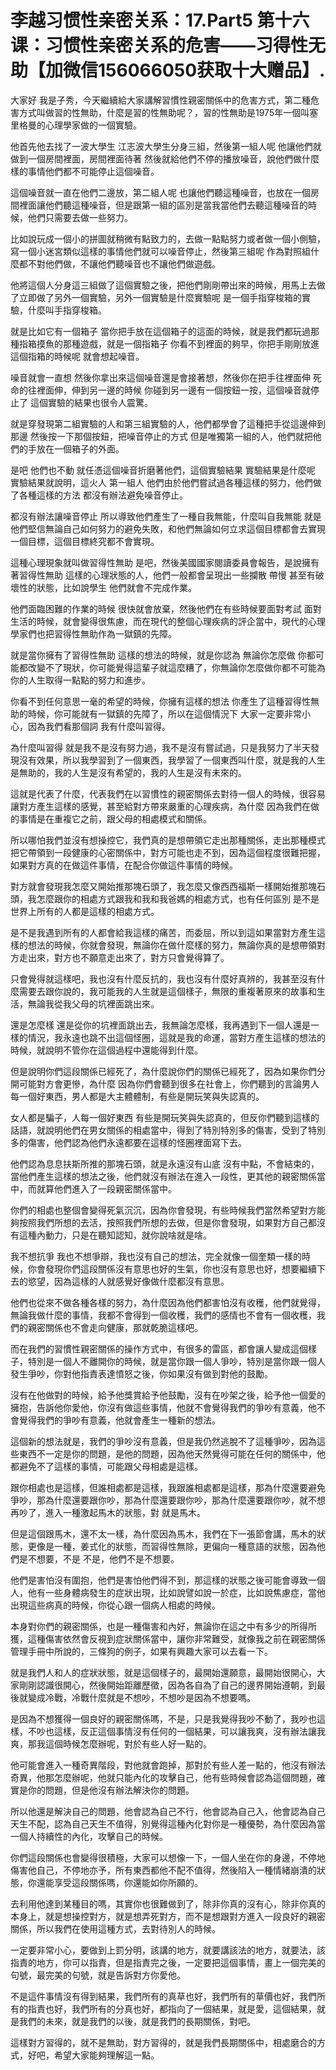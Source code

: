 # 李越习惯性亲密关系：17.Part5 第十六课：习惯性亲密关系的危害——习得性无助【加微信156066050获取十大赠品】.

大家好 我是子秀，今天繼續給大家講解習慣性親密關係中的危害方式，第二種危害方式叫做習的性無助，什麼是習的性無助呢？，習的性無助是1975年一個叫塞里格曼的心理學家做的一個實驗。

他首先他去找了一波大學生 江志波大學生分身三組，然後第一組人呢 他讓他們就做到一個房間裡面，房間裡面待著 然後就給他們不停的播放噪音，說他們做什麼樣的事情他們都不可能停止這個噪音。

這個噪音就一直在他們二邊放，第二組人呢 也讓他們聽這種噪音，也放在一個房間裡面讓他們聽這種噪音，但是跟第一組的區別是當我當他們去聽這種噪音的時候，他們只需要去做一些努力。

比如說玩成一個小的拼圖就稍微有點致力的，去做一點點努力或者做一個小側驗，寫一個小迷宮類似這樣的事情他們就可以噪音停止，然後第三組呢 作為對照組什麼都不對他們做，不讓他們聽噪音也不讓他們做遊戲。

他將這個人分身這三組做了這個實驗之後，把他們剛剛帶出來的時候，用馬上去做了立即做了另外一個實驗，另外一個實驗是什麼實驗呢 是一個手指穿梭箱的實驗，什麼叫手指穿梭箱。

就是比如它有一個箱子 當你把手放在這個箱子的這面的時候，就是我們都玩過那種指箱摸魚的那種遊戲，就是一個指箱子 你看不到裡面的夠早，你把手剛剛放進這個指箱的時候呢 就會想起噪音。

噪音就會一直想 然後你拿出來這個噪音還是會接著想，然後你在把手往裡面伸 死命的往裡面伸，伸到另一邊的時候 你碰到另一邊有一個按鈕一按，這個噪音就停止了 這個實驗的結果也很令人震驚。

就是穿發現第二組實驗的人和第三組實驗的人，他們都學會了這種把手從這邊伸到那邊 然後按一下那個按鈕，把噪音停止的方式 但是唯獨第一組的人，他們就把他們的手放在一個箱子的外面。

是吧 他們也不動 就任憑這個噪音折磨著他們，這個實驗結果 實驗結果是什麼呢 實驗結果就說明，這火人 第一組人 他們由於他們嘗試過各種這樣的努力，他們做了各種這樣的方法 都沒有辦法避免噪音停止。

都沒有辦法讓噪音停止 所以導致他們產生了一種自我無能，什麼叫自我無能 就是他們堅信無論自己如何努力的避免失敗，和他們無論如何立求這個目標都會去實現一個目標，這個目標終究都不會實現。

這種心理現象就叫做習得性無助 是吧，然後美國國家閱讀委員會報告，是說擁有著習得性無助 這樣的心理狀態的人，他們一般都會呈現出一些攔散 帶慢 甚至有破壞性的狀態，比如說學生 他們就會不完成作業。

他們面臨困難的作業的時候 很快就會放棄，然後他們在有些時候要面對考試 面對生活的時候，就會變得很焦慮，而在現代的整個心理疾病的評企當中，現代的心理學家們也把習得性無助作為一獄鎮的先障。

就是當你擁有了習得性無助 這樣的想法的時候，就是你認為 無論你怎麼做 你都可能都改變不了現狀，你可能覺得這輩子就這麼糟了，你無論你怎麼做你都不可能為你的人生取得一點點的努力和進步。

你看不到任何意思一毫的希望的時候，你擁有這樣的想法 你產生了這種習得性無助的時候，你可能就有一獄鎮的先障了，所以在這個情況下 大家一定要非常小心，因為我們看那個詞 我有什麼叫習得。

為什麼叫習得 就是我不是沒有努力過，我不是沒有嘗試過，只是我努力了半天發現沒有效果，所以我學習到了一個東西，我學習了一個東西叫什麼，就是我的人生是無助的，我的人生是沒有希望的，我的人生是沒有未來的。

這就是代表了什麼，代表我們在以習慣性的親密關係去對待一個人的時候，很容易讓對方產生這樣的感覺，甚至給對方帶來嚴重的心理疾病，為什麼 因為我們在做的事情是在重複它之前，跟父母的相處模式和關係。

所以哪怕我們並沒有想操控它，我們真的是想帶領它走出那種關係，走出那種模式 把它帶領到一段健康的心密關係中，對方可能也走不到，因為這個程度很難把握，如果對方真的在做這件事情，在配合你做這件事情的時候。

對方就會發現我怎麼又開始推那塊石頭了，我怎麼又像西西福斯一樣開始推那塊石頭，我怎麼跟你的相處方式跟我和我和我爸媽的相處方式，也有任何區別 是不是世界上所有的人都是這樣的相處方式。

是不是我遇到所有的人都會給我這樣的痛苦，而委屈，所以到這如果當對方產生這樣的想法的時候，你就會發現，無論你在做什麼樣的努力，無論你真的是想帶領對方走出來，對方也不願意走出來了，對方只會覺得算了。

只會覺得就這樣吧，我也沒有什麼反抗的，我也沒有什麼好真辨的，我甚至沒有什麼需要去跟你說的，我可能我的人生就是這個樣子，無限的重複著原來的故事和生活，無論我從我父母的坑裡面跳出來。

還是怎麼樣 還是從你的坑裡面跳出去，我無論怎麼樣，我再遇到下一個人還是一樣的情況，我永遠也跳不出這個怪圈，這就是我的命運，當對方產生這樣的想法的時候，就說明不管你在這個過程中還能得到什麼。

但是說明你們這段關係已經死了，為什麼說你們的關係已經死了，因為如果你們分開可能對方會更慘，為什麼 因為你們會聽到很多在社會上，你們聽到的言論男人每一個好東西，男人都是大主體體制，有些是開玩笑與失認真的。

女人都是騙子，人每一個好東西 有些是開玩笑與失認真的，但反你們聽到這樣的話語，就說明他們在男女關係的相處當中，得到了特別特別多的傷害，受到了特別多的傷害，他們認為他們永遠都要在這樣的怪圈裡面寫下去。

他們認為息息扶斯所推的那塊石頭，就是永遠沒有山底 沒有中點，不會結束的，當他們產生這樣的想法之後，他們就沒有辦法在進入一段性，更其他的親密關係當中，而就算他們進入了一段親密關係當中。

你們的相處也整個會變得死氣沉沉，因為你會發現，有些時候我們當然希望對方能夠按照我們所想的去活，按照我們所想的去做，但是你會發現，如果對方自己都沒有這種內動力，只是在聽知認知，就你說啥就是啥。

我不想抗爭 我也不想爭辯，我也沒有自己的想法，完全就像一個奎類一樣的時候，你會發現你們這段關係沒有意思也好的生氣，你也沒有意思也好，想要繼續下去的慾望，因為這樣的人就感覺好像做什麼都沒有意思。

他們也從來不做各種各樣的努力，為什麼因為他們都害怕沒有收穫，他們就覺得，無論我做什麼的事情，我都不會得到一個收穫，我們的感情也不會有一個收穫，我們的親密關係也不會走向健康，那就乾脆這樣吧。

而在我們的習慣性親密關係的操作方式中，有很多的雷區，都會讓人變成這個樣子，特別是一個人不離開你的時候，就是當你跟一個人爭吵，特別是當你跟一個人發生爭吵，你對他指責表達憤怒之後，你如果沒有做到對他的鼓勵。

沒有在他做對的時候，給予他獎賞給予他鼓勵，沒有在吵架之後，給予他一個愛的擁抱，告訴他你愛他，你沒有做這些事情，他就不會覺得我們的爭吵有意義，他不會覺得我們的爭吵有意義，他就會產生一種新的想法。

這個新的想法就是，我們的爭吵沒有意義，但是我仍然逃脫不了這種爭吵，因為這些東西不一定是你的問題，是他的問題，因為他天然覺得可能在任何的關係中，他都避免不了這樣的事情，可能跟父母相處是這樣。

跟你相處也是這樣，但誰相處都是這樣，我跟誰相處都是這樣，那為什麼還要避免爭吵，那為什麼還要跟你吵，那為什麼還要跟你吵，那為什麼還要跟你吵，就不想再吵了，進入一種激起馬木的狀態，對 就是馬木。

但是這個跟馬木，還不太一樣，為什麼因為馬木，我們在下一張節會講，馬木的狀態，更像是一種，姜式化的狀態，而習得性無除，更偏向一種意語的狀態，因為他們是不想要，不是 不是，他們不是不想要。

他們是害怕沒有圍抱，他們是害怕他們得不到，那這樣的狀態之後可能會導致一個人，他有一些身體病發生的症狀出現，比如說譬如說一於症，比如說焦慮症，當他出現這些病真的時候，你從心跟一個病人相處的時候。

本身對你們的親密關係，也是一種傷害和內好，無論你在這之中有多少的所得所獲，這種傷害依然會反視到症狀關係當中，讓你非常難受，就像我之前在親密關係管理手冊中所說的，三條狗的例子，如果有興趣大家可以去看一下。

就是我們人和人的症狀狀態，就是這個樣子的，最開始還願意，最開始很開心，大家剛剛認識很開心，然後開始距離歷徵，因為各自為了自己的邊界開始遵朝，到最後就變成冷戰，冷戰什麼就是不想吵，不想吵是因為不想要嗎。

是因為不想獲得一個良好的親密關係嗎，不是，只是我覺得我吵不動了，我吵也這樣，不吵也這樣，反正這個事情沒有任何的一個結果，可以讓我爽，沒有辦法讓我爽，那我這個時候怎麼辦呢，對於有些人好一點的。

他可能會進入一種奇異階段，對他就會跑掉，那對於有些人差一點的，他沒有辦法奇異，他那怎麼辦呢，他就只能內化的攻擊自己，他有些時候會認為這個問題，確實是你的問題，但是他沒有辦法解決你的問題。

所以他還是解決自己的問題，他會認為自己不行，他會認為自己入，他會認為自己天生不配，認為自己天生不值得，別覺得這種內化對你是一種優勢，為什麼因為當一個人持續性的內化，攻擊自己的時候。

你們這段關係也會變得很積極，大家可以想像一下，一個人坐在你的身邊，不停地傷害他自己，不停地亦予，所有東西都他不配不值得，然後陷入一種情緒崩潰的狀態，你還能享受這段關係嗎，你還能如你所願的。

去利用他達到某種目的嗎，其實你也很難做到了，除非你真的沒有心，除非你真的本身上，就是想操控對方，就是想弄死對方，而不是想跟對方進入一段良好的親密關係，所以我們在使用這種方式，去對待別人的時候。

一定要非常小心，要做到上罰分明，該講的地方，就要講該法的地方，就要法，該指責的地方，你可以指責，但是指責完之後，一定要把這個事情，畫上一個完美的句號，最完美的句號，就是告訴對方你愛他。

不是這件事情沒有得到結果，我們所有的真草也好，我們所有的草價也好，我們所有的指責也好，我們所有的分真也好，都指向了一個結果，就是愛，這個結果，就是我們的未來，就是我們的以後，就是我們的長期關係，對吧。

這樣對方習得的，就不是無助，對方習得的，就是我們長期關係中，相處磨合的方式，好吧，希望大家能夠理解這一點。